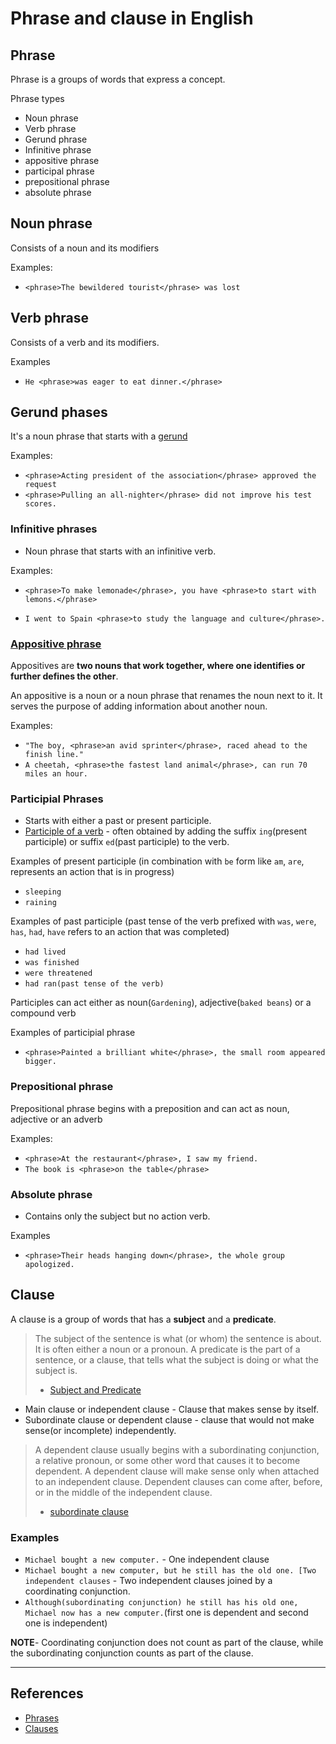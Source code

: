 # Phrase and clause in English

## Phrase

Phrase is a groups of words that express a concept.

Phrase types

- Noun phrase
- Verb phrase
- Gerund phrase
- Infinitive phrase
- appositive phrase
- participal phrase
- prepositional phrase
- absolute phrase

## Noun phrase

Consists of a noun and its modifiers

Examples:

- `<phrase>The bewildered tourist</phrase> was lost`

## Verb phrase

Consists of a verb and its modifiers.

Examples

- `He <phrase>was eager to eat dinner.</phrase>`

## Gerund phases

It's a noun phrase that starts with a [gerund](gerunds.md)

Examples:

- `<phrase>Acting president of the association</phrase> approved the request`
- `<phrase>Pulling an all-nighter</phrase> did not improve his test scores.`

### Infinitive phrases

- Noun phrase that starts with an infinitive verb.

Examples:

- `<phrase>To make lemonade</phrase>, you have <phrase>to start with lemons.</phrase>`

- `I went to Spain <phrase>to study the language and culture</phrase>.`

### [Appositive phrase](https://grammar.yourdictionary.com/parts-of-speech/nouns/example-of-an-appositive-noun.html)

Appositives are **two nouns that work together, where one identifies or further defines the other**.

An appositive is a noun or a noun phrase that renames the noun next to it. It serves the purpose of adding information about another noun.

Examples:

- `"The boy, <phrase>an avid sprinter</phrase>, raced ahead to the finish line."`
- `A cheetah, <phrase>the fastest land animal</phrase>, can run 70 miles an hour.`

### Participial Phrases

- Starts with either a past or present participle.
- [Participle of a verb](https://examples.yourdictionary.com/reference/examples/participle-examples.html) - often obtained by adding the suffix `ing`(present participle) or suffix `ed`(past participle) to the verb.

Examples of present participle (in combination with `be` form like `am`, `are`, represents an action that is in progress)

- `sleeping`
- `raining`

Examples of past participle (past tense of the verb prefixed with `was`, `were`, `has`, `had`, `have` refers to an action that was completed)

- `had lived`
- `was finished`
- `were threatened`
- `had ran(past tense of the verb)`

Participles can act either as noun(`Gardening`), adjective(`baked beans`) or a compound verb

Examples of participial phrase

- `<phrase>Painted a brilliant white</phrase>, the small room appeared bigger.`

### Prepositional phrase

Prepositional phrase begins with a preposition and can act as noun, adjective or an adverb

Examples:

- `<phrase>At the restaurant</phrase>, I saw my friend.`
- `The book is <phrase>on the table</phrase>`

### Absolute phrase

- Contains only the subject but no action verb.

Examples

- `<phrase>Their heads hanging down</phrase>, the whole group apologized.`

## Clause

A clause is a group of words that has a **subject** and a **predicate**.

> The subject of the sentence is what (or whom) the sentence is about. It is often either a noun or a pronoun.
> A predicate is the part of a sentence, or a clause, that tells what the subject is doing or what the subject is.
>
> - [Subject and Predicate](https://www.thesaurus.com/e/grammar/subject-vs-predicate/)

- Main clause or independent clause - Clause that makes sense by itself.
- Subordinate clause or dependent clause - clause that would not make sense(or incomplete) independently.

> A dependent clause usually begins with a subordinating conjunction, a relative pronoun, or some other word that causes it to become dependent. A dependent clause will make sense only when attached to an independent clause.
> Dependent clauses can come after, before, or in the middle of the independent clause.
>
> - [subordinate clause](https://www.englishgrammar101.com/module-10/clauses/lesson-1/what-is-a-clause)

### Examples

- `Michael bought a new computer.` - One independent clause
- `Michael bought a new computer, but he still has the old one. [Two independent clauses` - Two independent clauses joined by a coordinating conjunction.
- `Although(subordinating conjunction) he still has his old one, Michael now has a new computer.`(first one is dependent and second one is independent)

**NOTE**- Coordinating conjunction does not count as part of the clause, while the subordinating conjunction counts as part of the clause.

---

## References

- [Phrases](https://examples.yourdictionary.com/phrase-examples.html)
- [Clauses](https://www.englishgrammar101.com/module-10/clauses/lesson-1/what-is-a-clause)
